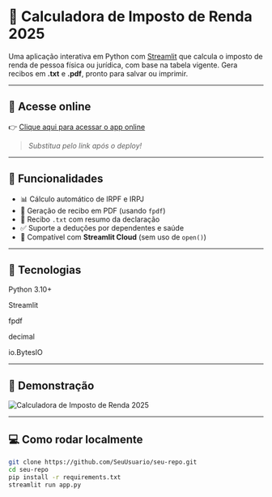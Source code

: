# 🧮 Calculadora de Imposto de Renda 2025

Uma aplicação interativa em Python com [Streamlit](https://streamlit.io) que calcula o imposto de renda de pessoa física ou jurídica, com base na tabela vigente. Gera recibos em **.txt** e **.pdf**, pronto para salvar ou imprimir.

---

## 🚀 Acesse online

👉 [Clique aqui para acessar o app online](https://YOUR-STREAMLIT-LINK.streamlit.app)

> *Substitua pelo link após o deploy!*

---

## 🧠 Funcionalidades

- 📊 Cálculo automático de IRPF e IRPJ
- 📄 Geração de recibo em PDF (usando `fpdf`)
- 📁 Recibo `.txt` com resumo da declaração
- ✅ Suporte a deduções por dependentes e saúde
- 📎 Compatível com **Streamlit Cloud** (sem uso de `open()`)

---

## 🧰 Tecnologias
Python 3.10+

Streamlit

fpdf

decimal

io.BytesIO

---

## 📸 Demonstração

![Calculadora de Imposto de Renda 2025](https://i.imgur.com/SeuPrint.png)

 ---

## 💻 Como rodar localmente

```bash
git clone https://github.com/SeuUsuario/seu-repo.git
cd seu-repo
pip install -r requirements.txt
streamlit run app.py
